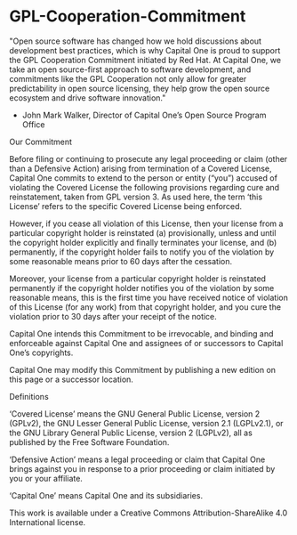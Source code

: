# GPL-Cooperation-Commitment

"Open source software has changed how we hold discussions about development best practices, which is why Capital One is proud to support the GPL Cooperation Commitment initiated by Red Hat. At Capital One, we take an open source-first approach to software development, and commitments like the GPL Cooperation not only allow for greater predictability in open source licensing, they help grow the open source ecosystem and drive software innovation."

- John Mark Walker, Director of Capital One’s Open Source Program Office

Our Commitment

Before filing or continuing to prosecute any legal proceeding or claim (other than a Defensive Action) arising from termination of a Covered License, Capital One commits to extend to the person or entity (“you”) accused of violating the Covered License the following provisions regarding cure and reinstatement, taken from GPL version 3. As used here, the term ‘this License’ refers to the specific Covered License being enforced.

However, if you cease all violation of this License, then your license from a particular copyright holder is reinstated (a) provisionally, unless and until the copyright holder explicitly and finally terminates your license, and (b) permanently, if the copyright holder fails to notify you of the violation by some reasonable means prior to 60 days after the cessation.

Moreover, your license from a particular copyright holder is reinstated permanently if the copyright holder notifies you of the violation by some reasonable means, this is the first time you have received notice of violation of this License (for any work) from that copyright holder, and you cure the violation prior to 30 days after your receipt of the notice.

Capital One intends this Commitment to be irrevocable, and binding and enforceable against Capital One and assignees of or successors to Capital One’s copyrights.

Capital One may modify this Commitment by publishing a new edition on this page or a successor location.

Definitions

‘Covered License’ means the GNU General Public License, version 2 (GPLv2), the GNU Lesser General Public License, version 2.1 (LGPLv2.1), or the GNU Library General Public License, version 2 (LGPLv2), all as published by the Free Software Foundation.

‘Defensive Action’ means a legal proceeding or claim that Capital One brings against you in response to a prior proceeding or claim initiated by you or your affiliate.

‘Capital One’ means Capital One and its subsidiaries.

This work is available under a Creative Commons Attribution-ShareAlike 4.0 International license.

